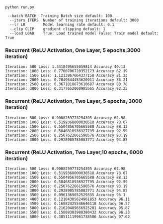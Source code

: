 
```shell
python run.py
```
```shell
 --batch BATCH  Training Batch size default: 100
  --iters ITERS  Number of training iterations default: 3000
  --lr LR        Model learning rate default: 0.1
  --clip CLIP    gradient clipping default: 1
  --load LOAD    True: Load trained model False: Train model default: True
```

### Recurrent (ReLU Activation, One Layer, 5 epochs,3000 iteration)
```text
Iteration: 500 Loss: 1.3418495655059814 Accuracy 40.13
Iteration: 1000 Loss: 0.7700706720352173 Accuracy 62.19
Iteration: 1500 Loss: 1.1213867664337158 Accuracy 81.23
Iteration: 2000 Loss: 0.7049544453620911 Accuracy 86.21
Iteration: 2500 Loss: 0.3671818673610687 Accuracy 88.78
Iteration: 3000 Loss: 0.3177652060985565 Accuracy 92.23
```

### Recurrent (ReLU Activation, Two Layer, 5 epochs, 3000 iteration)
```text
Iteration: 500 Loss: 0.9008259773254395 Accuracy 62.98
Iteration: 1000 Loss: 0.5199368000030518 Accuracy 78.67
Iteration: 1500 Loss: 0.5504856705665588 Accuracy 88.13
Iteration: 2000 Loss: 0.5846810936927795 Accuracy 92.59
Iteration: 2500 Loss: 0.2567622661590576 Accuracy 93.19
Iteration: 3000 Loss: 0.2928905785083771 Accuracy 94.85
```


### Recurrent (ReLU Activation, Two Layer,10 epochs, 6000 iteration)
```text
Iteration: 500 Loss: 0.9008259773254395 Accuracy 62.98
Iteration: 1000 Loss: 0.5199368000030518 Accuracy 78.67
Iteration: 1500 Loss: 0.5504856705665588 Accuracy 88.13
Iteration: 2000 Loss: 0.5846810936927795 Accuracy 92.59
Iteration: 2500 Loss: 0.2567622661590576 Accuracy 93.19
Iteration: 3000 Loss: 0.2928905785083771 Accuracy 94.85
Iteration: 3500 Loss: 0.0961369052529335 Accuracy 96.1
Iteration: 4000 Loss: 0.12104305624961853 Accuracy 96.11
Iteration: 4500 Loss: 0.16882425546646118 Accuracy 96.57
Iteration: 5000 Loss: 0.21620489656925201 Accuracy 95.87
Iteration: 5500 Loss: 0.15809383988380432 Accuracy 96.23
Iteration: 6000 Loss: 0.30511119961738586 Accuracy 97.62
```


<!--![Figure_0.png](figures/Figure_0.png)  ![Figure_1.png](figures/Figure_1.png)-->

<!--![Figure_2.png](figures/Figure_2.png) ![Figure_3.png](figures/Figure_3.png)-->

<!--![Figure_4.png](figures/Figure_4.png) ![Figure_5.png](figures/Figure_5.png)-->

<!--![Figure_6.png](figures/Figure_6.png) ![Figure_7.png](figures/Figure_7.png)-->

<!--![Figure_8.png](figures/Figure_8.png) ![Figure_9.png](figures/Figure_9.png)-->


